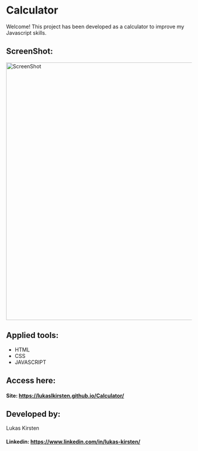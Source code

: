 

# Calculator

Welcome! This project has been developed as a calculator to improve my Javascript skills.
 


## ScreenShot:



<div>
  <img alt="ScreenShot" title="ScreenShot" src="https://user-images.githubusercontent.com/116753407/229615702-d37999d9-4b2d-4c2e-b712-d91c86b8a7e1.png"  width="700px" />
</div>



## Applied tools:



* HTML
* CSS
* JAVASCRIPT



## Access here:


#### Site: https://lukaslkirsten.github.io/Calculator/



## Developed by:

Lukas Kirsten
#### Linkedin: https://www.linkedin.com/in/lukas-kirsten/
